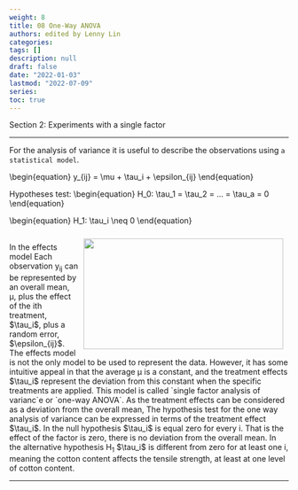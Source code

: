 ```yaml
---
weight: 8
title: 08 One-Way ANOVA
authors: edited by Lenny Lin
categories: 
tags: []
description: null
draft: false
date: "2022-01-03"
lastmod: "2022-07-09"
series: 
toc: true
---
```


Section 2: Experiments with a single factor


<!--more-->
---

For the analysis of variance it is useful to describe the observations using `a statistical model`.   



<div class="row">
  <div class="column_left">
\begin{equation}
y_{ij} = \mu + \tau_i + \epsilon_{ij}
\end{equation}

Hypotheses test:
\begin{equation}
H_0: \tau_1 = \tau_2 = ... = \tau_a = 0
\end{equation}

\begin{equation}
H_1: \tau_i \neq 0
\end{equation}    
  </div>
  <div class="column_right">
  <img width ="360" height= "200" src = "/docs/images/Screenshot 2022-07-09 100429.png" style ="float: right" HSPACE="10" VSPACE="10"/>
  </div>
</div> 

<br>
In the effects model Each observation y<sub>ij</sub> can be represented by an overall mean, &mu;, plus the effect of the ith treatment, $\tau_i$, plus a random error, $\epsilon_{ij}$. The effects model is not the only model to be used to represent the data. However, it has some intuitive appeal in that the average &mu; is a constant, and the treatment effects $\tau_i$ represent the deviation from this constant when the specific treatments are applied. This model is called `single factor analysis of varianc`e or `one-way ANOVA`. As the treatment effects can be considered as a deviation from the overall mean, The hypothesis test for the one way analysis of variance can be expressed in terms of the treatment effect $\tau_i$. In the null hypothesis $\tau_i$ is equal zero for every i. That is the effect of the factor is zero, there is no deviation from the overall mean. In the alternative hypothesis H<sub>1</sub> $\tau_i$ is different from zero for at least one i, meaning the cotton content affects the tensile strength, at least at one level of cotton content. 


---
<script src="https://polyfill.io/v3/polyfill.min.js?features=es6"></script>
<script id="MathJax-script" async src="https://cdn.jsdelivr.net/npm/mathjax@3/es5/tex-mml-chtml.js"></script>

<script>
    MathJax = {
        chtml: { displayAlign: 'left' }
    };
</script>